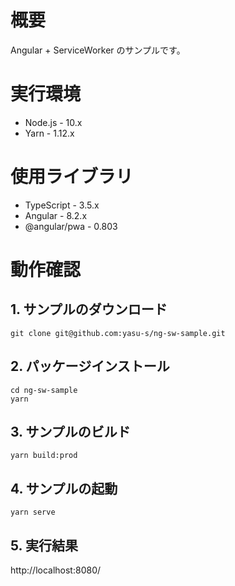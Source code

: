 # 概要

Angular + ServiceWorker のサンプルです。


# 実行環境

* Node.js - 10.x
* Yarn - 1.12.x

# 使用ライブラリ

* TypeScript - 3.5.x
* Angular - 8.2.x
* @angular/pwa - 0.803

# 動作確認

## 1. サンプルのダウンロード

```
git clone git@github.com:yasu-s/ng-sw-sample.git
```

## 2. パッケージインストール  

```
cd ng-sw-sample
yarn
```

## 3. サンプルのビルド  

```
yarn build:prod
```

## 4. サンプルの起動  

```
yarn serve
```

## 5. 実行結果

http://localhost:8080/
